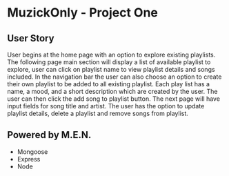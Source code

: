 # MuzickOnly - Project One

## User Story

User begins at the home page with an option to explore existing playlists. The following page main section will display a list of available playlist to explore, user can click on playlist name to view playlist details and songs included. In the navigation bar the user can also choose an option to create their own playlist to be added to all existing playlist. Each play list has a name, a mood, and a short description  which are created by the user. The user can then click the add song to playlist button.  The next page will have input fields for song title and artist. 
The user has the option to update playlist details, delete a playlist and remove songs from playlist.

## Powered by M.E.N.
- Mongoose
- Express
- Node

